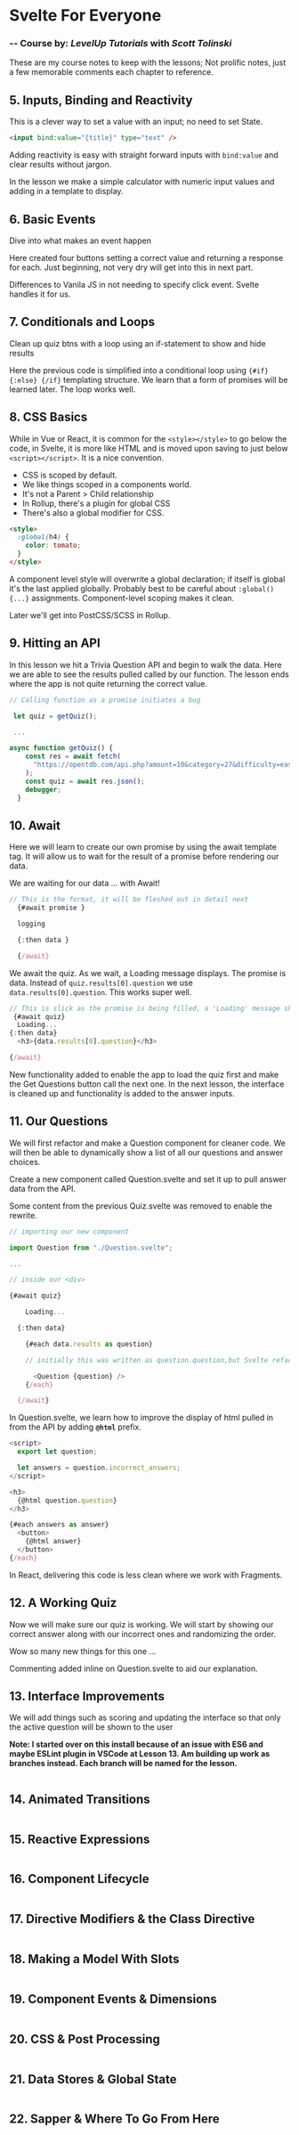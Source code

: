 <!-- @format -->

# Svelte For Everyone

### -- Course by: _LevelUp Tutorials_ with _Scott Tolinski_

These are my course notes to keep with the lessons; Not prolific notes, just a few memorable comments each chapter to reference.

## 5. Inputs, Binding and Reactivity

This is a clever way to set a value with an input; no need to set State.

```html
<input bind:value="{title}" type="text" />
```

Adding reactivity is easy with straight forward inputs with `bind:value` and clear results without jargon.

In the lesson we make a simple calculator with numeric input values and adding in a template to display.

## 6. Basic Events

Dive into what makes an event happen

Here created four buttons setting a correct value and returning a response for each. Just beginning, not very dry will get into this in next part.

Differences to Vanila JS in not needing to specify click event. Svelte handles it for us.

## 7. Conditionals and Loops

Clean up quiz btns with a loop using an if-statement to show and hide results

Here the previous code is simplified into a conditional loop using `{#if} {:else} {/if}` templating structure. We learn that a form of promises will be learned later. The loop works well.

## 8. CSS Basics

While in Vue or React, it is common for the `<style></style>` to go below the code, in Svelte, it is more like HTML and is moved upon saving to just below `<script></script>`. It is a nice convention.

- CSS is scoped by default.
- We like things scoped in a components world.
- It's not a Parent > Child relationship
- In Rollup, there's a plugin for global CSS
- There's also a global modifier for CSS.

```html
<style>
  :global(h4) {
    color: tomato;
  }
</style>
```

A component level style will overwrite a global declaration; if itself is global it's the last applied globally. Probably best to be careful about `:global(){...}` assignments. Component-level scoping makes it clean.

Later we'll get into PostCSS/SCSS in Rollup.

## 9. Hitting an API

In this lesson we hit a Trivia Question API and begin to walk the data. Here we are able to see the results pulled called by our function. The lesson ends where the app is not quite returning the correct value.

```js script
// Calling function as a promise initiates a bug

 let quiz = getQuiz();

 ...

async function getQuiz() {
    const res = await fetch(
      "https://opentdb.com/api.php?amount=10&category=27&difficulty=easy"
    );
    const quiz = await res.json();
    debugger;
  }
```

## 10. Await

Here we will learn to create our own promise by using the await template tag. It will allow us to wait for the result of a promise before rendering our data.

We are waiting for our data ... with Await!

```js
// This is the format, it will be fleshed out in detail next
  {#await promise }

  logging

  {:then data }

  {/await}
```

We await the quiz. As we wait, a Loading message displays. The promise is data. Instead of `quiz.results[0].question` we use `data.results[0].question`. This works super well.

```js script
// This is slick as the promise is being filled, a 'Loading' message shows. After loading our first question appears.
 {#await quiz}
  Loading...
{:then data}
  <h3>{data.results[0].question}</h3>

{/await}
```

New functionality added to enable the app to load the quiz first and make the Get Questions button call the next one. In the next lesson, the interface is cleaned up and functionality is added to the answer inputs.

## 11. Our Questions

We will first refactor and make a Question component for cleaner code. We will then be able to dynamically show a list of all our questions and answer choices.

Create a new component called Question.svelte and set it up to pull answer data from the API.

Some content from the previous Quiz.svelte was removed to enable the rewrite.

```js
// importing our new component

import Question from "./Question.svelte";

...
```

```js
// inside our <div>

{#await quiz}

    Loading...

  {:then data}

    {#each data.results as question}

    // initially this was written as question.question,but Svelte refactors

      <Question {question} />
    {/each}

  {/await}
```

In Question.svelte, we learn how to improve the display of html pulled in from the API by adding **`@html`** prefix.

```js
<script>
  export let question;

  let answers = question.incorrect_answers;
</script>

<h3>
  {@html question.question}
</h3>

{#each answers as answer}
  <button>
    {@html answer}
  </button>
{/each}

```

In React, delivering this code is less clean where we work with Fragments.

## 12. A Working Quiz

Now we will make sure our quiz is working. We will start by showing our correct answer along with our incorrect ones and randomizing the order.

Wow so many new things for this one ...

Commenting added inline on Question.svelte to aid our explanation.

## 13. Interface Improvements

We will add things such as scoring and updating the interface so that only the active question will be shown to the user

**Note: I started over on this install because of an issue with ES6 and maybe ESLint plugin in VSCode at Lesson 13. Am building up work as branches instead. Each branch will be named for the lesson.**

```js
```

## 14. Animated Transitions

```js
```

## 15. Reactive Expressions

```js
```

## 16. Component Lifecycle

```js
```

## 17. Directive Modifiers & the Class Directive

```js
```

## 18. Making a Model With Slots

```js
```

## 19. Component Events & Dimensions

```js
```

## 20. CSS & Post Processing

```js
```

## 21. Data Stores & Global State

```js
```

## 22. Sapper & Where To Go From Here

```js
```
